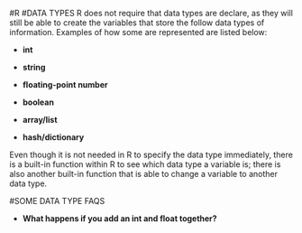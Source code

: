 #R
#DATA TYPES
R does not require that data types are declare, as they will still be able to create the variables that store the follow data types of information. Examples of how some are represented are listed below:

* <b>int</b>

* <b>string</b>

* <b>floating-point number</b>

* <b>boolean</b>

* <b>array/list</b>

* <b>hash/dictionary</b>

Even though it is not needed in R to specify the data type immediately, there is a built-in function within R to see which data type a variable is; there is also another built-in function that is able to change a variable to another data type.

#SOME DATA TYPE FAQS
* <b>What happens if you add an int and float together?</b> 
